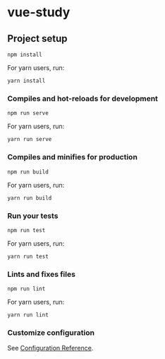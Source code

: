 # vue-study

## Project setup
```
npm install
```
For yarn users, run:
```
yarn install
```

### Compiles and hot-reloads for development
```
npm run serve
```
For yarn users, run:
```
yarn run serve
```

### Compiles and minifies for production
```
npm run build
```
For yarn users, run:
```
yarn run build
```

### Run your tests
```
npm run test
```
For yarn users, run:
```
yarn run test
```

### Lints and fixes files
```
npm run lint
```
For yarn users, run:
```
yarn run lint
```

### Customize configuration
See [Configuration Reference](https://cli.vuejs.org/config/).
